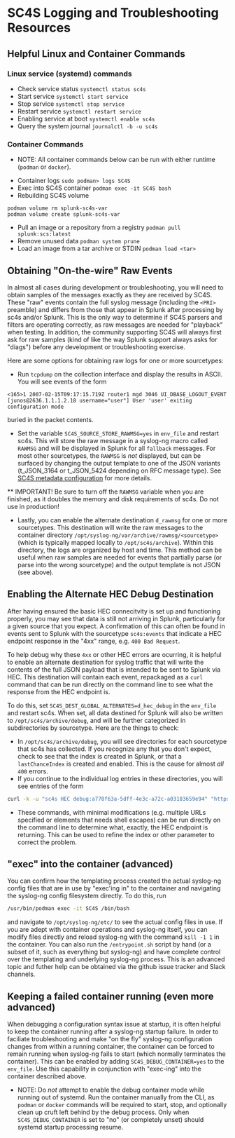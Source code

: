 # SC4S Logging and Troubleshooting Resources

## Helpful Linux and Container Commands

### Linux service (systemd) commands

- Check service status `systemctl status sc4s`
- Start service `systemctl start service`
- Stop service `systemctl stop service`
- Restart service `systemctl restart service`
- Enabling service at boot `systemctl enable sc4s`
- Query the system journal `journalctl -b -u sc4s`

### Container Commands

* NOTE:  All container commands below can be run with either runtime (`podman` or `docker`).

- Container logs `sudo podman> logs SC4S`
- Exec into SC4S container `podman exec -it SC4S bash`
- Rebuilding SC4S volume
```
podman volume rm splunk-sc4s-var
podman volume create splunk-sc4s-var
```
- Pull an image or a repository from a registry `podman pull splunk:scs:latest`
- Remove unused data `podman system prune`
- Load an image from a tar archive or STDIN `podman load <tar>`

## Obtaining "On-the-wire" Raw Events

In almost all cases during development or troubleshooting, you will need to obtain samples of the messages exactly as they are received by
SC4S. These "raw" events contain the full syslog message (including the `<PRI>` preamble) and differs from those that appear in Splunk after
processing by sc4s and/or Splunk. This is the only way to determine if SC4S parsers and filters are operating correctly, as raw messages are
needed for "playback" when testing. In addition, the community supporting SC4S will always first ask for raw samples (kind of like the way
Splunk support always asks for "diags") before any development or troubleshooting exercise.

Here are some options for obtaining raw logs for one or more sourcetypes:

* Run `tcpdump` on the collection interface and display the results in ASCII.  You will see events of the form
```
<165>1 2007-02-15T09:17:15.719Z router1 mgd 3046 UI_DBASE_LOGOUT_EVENT [junos@2636.1.1.1.2.18 username="user"] User 'user' exiting configuration mode
```
buried in the packet contents.

* Set the variable `SC4S_SOURCE_STORE_RAWMSG=yes` in `env_file` and restart sc4s.  This will store the raw message in a syslog-ng macro called
`RAWMSG` and will be displayed in Splunk for all `fallback` messages.  For most other sourcetypes, the `RAWMSG` is _not_ displayed, but can be
surfaced by changing the output template to one of the JSON variants (t_JSON_3164 or t_JSON_5424 depending on RFC message type). See
[SC4S metadata configuration](https://splunk-connect-for-syslog.readthedocs.io/en/develop/configuration/#sc4s-metadata-configuration) for
more details.

** IMPORTANT!  Be sure to turn off the `RAWMSG` variable when you are finished, as it doubles the memory and disk requirements of sc4s.  Do not
use in production!

* Lastly, you can enable the alternate destination `d_rawmsg` for one or more sourcetypes.  This destination will write the raw messages to the
container directory `/opt/syslog-ng/var/archive/rawmsg/<sourcetype>` (which is typically mapped locally to `/opt/sc4s/archive`).
Within this directory, the logs are organized by host and time.  This method can be useful when raw samples are needed for events that
partially parse (or parse into the wrong sourcetype) and the output template is not JSON (see above).

## Enabling the Alternate HEC Debug Destination

After having ensured the basic HEC connecitvity is set up and functioning properly, you may see that data is still not arriving in Splunk,
particularly for a given source that you expect.
A confirmation of this can often be found in events sent to Splunk with the sourcetype `sc4s:events` that indicate a HEC endpoint response in
the "4xx" range, e.g. `400 Bad Request`.  

To help debug why these `4xx` or other HEC errors are ocurring, it is helpful to enable an alternate destination for syslog traffic that will write
the contents of the full JSON payload that is intended to be sent to Splunk via HEC.  This destination will contain each event, repackaged
as a `curl` command that can be run directly on the command line to see what the response from the HEC endpoint is.  

To do this, set `SC4S_DEST_GLOBAL_ALTERNATES=d_hec_debug` in the `env_file` and restart sc4s.  When set, all data destined for Splunk will also be written to
`/opt/sc4s/archive/debug`, and will be further categorized in subdirectories by sourcetype.  Here are the things to check:

* In `/opt/sc4s/archive/debug`, you will see directories for each sourcetype that sc4s has collected. If you recognize any that you
don't expect, check to see that the index is created in Splunk, or that a `lastChanceIndex` is created and enabled.  This is the
cause for almost _all_ `400` errors.
* If you continue to the individual log entries in these directories, you will see entries of the form
```bash
curl -k -u "sc4s HEC debug:a778f63a-5dff-4e3c-a72c-a03183659e94" "https://splunk.smg.aws:8088/services/collector/event" -d '{"time":"1584556114.271","sourcetype":"sc4s:events","source":"SC4S:s_internal","index":"main","host":"e3563b0ea5d8","fields":{"sc4s_syslog_severity":"notice","sc4s_syslog_facility":"syslog","sc4s_loghost":"e3563b0ea5d8","sc4s_fromhostip":"127.0.0.1"},"event":"syslog-ng starting up; version='3.28.1'"}'
```
* These commands, with minimal modifications (e.g. multiple URLs specified or elements that needs shell escapes) can be run directly on the
command line to determine what, exactly, the HEC endpoint is returning.  This can be used to refine the index or other parameter to correct the
problem.

## "exec" into the container (advanced)

You can confirm how the templating process created the actual syslog-ng config files that are in use by "exec'ing in" to the container
and navigating the syslog-ng config filesystem directly.  To do this, run
```bash
/usr/bin/podman exec -it SC4S /bin/bash
```
and navigate to `/opt/syslog-ng/etc/` to see the actual config files in use.  If you are adept with container operations and syslog-ng
itself, you can modify files directly and reload syslog-ng with the command `kill -1 1` in the container.
You can also run the `/entrypoint.sh` script by hand (or a subset of it, such as everything
but syslog-ng) and have complete control over the templating and underlying syslog-ng process.
This is an advanced topic and futher help can be obtained via the github issue tracker and Slack channels.

## Keeping a failed container running (even more advanced)

When debugging a configuration syntax issue at startup, it is often helpful to keep the container running after a syslog-ng startup failure.
In order to faciliate troubleshooting and make "on the fly" syslog-ng configuration changes from within a running container, the container
can be forced to remain running when syslog-ng fails to start (which normally terminates the container). This can be enabled by adding
`SC4S_DEBUG_CONTAINER=yes` to the `env_file`.  Use this capability in conjunction with "exec-ing" into the container described above.

* NOTE:  Do _not_ attempt to enable the debug container mode while running out of systemd.  Run the container manually from the CLI, as
`podman` or `docker` commands will be required to start, stop, and optionally clean up cruft left behind by the debug process.
Only when `SC4S_DEBUG_CONTAINER` is set to "no" (or completely unset) should systemd startup processing resume.
